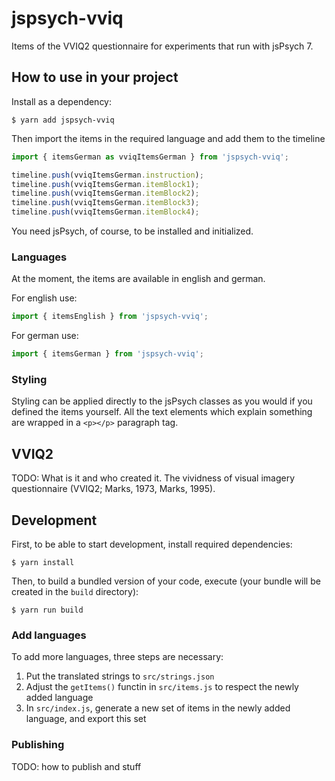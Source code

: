 # jspsych-vviq

Items of the VVIQ2 questionnaire for experiments that run with jsPsych 7.

## How to use in your project

Install as a dependency:

```console
$ yarn add jspsych-vviq
```

Then import the items in the required language and add them to the timeline

```javascript
import { itemsGerman as vviqItemsGerman } from 'jspsych-vviq';

timeline.push(vviqItemsGerman.instruction);
timeline.push(vviqItemsGerman.itemBlock1);
timeline.push(vviqItemsGerman.itemBlock2);
timeline.push(vviqItemsGerman.itemBlock3);
timeline.push(vviqItemsGerman.itemBlock4);
```

You need jsPsych, of course, to be installed and initialized.

### Languages

At the moment, the items are available in english and german.

For english use:

```javascript
import { itemsEnglish } from 'jspsych-vviq';
```

For german use:

```javascript
import { itemsGerman } from 'jspsych-vviq';
```

### Styling

Styling can be applied directly to the jsPsych classes as you would if you defined the items yourself. All the text elements which explain something are wrapped in a `<p></p>` paragraph tag.

## VVIQ2

TODO: What is it and who created it. The vividness of visual imagery questionnaire (VVIQ2; Marks, 1973, Marks, 1995).

## Development

First, to be able to start development, install required dependencies:

```console
$ yarn install
```

Then, to build a bundled version of your code, execute (your bundle will be created in the `build` directory):

```console
$ yarn run build
```

### Add languages

To add more languages, three steps are necessary:

1. Put the translated strings to `src/strings.json`
2. Adjust the `getItems()` functin in `src/items.js` to respect the newly added language
3. In `src/index.js`, generate a new set of items in the newly added language, and export this set

### Publishing

TODO: how to publish and stuff
